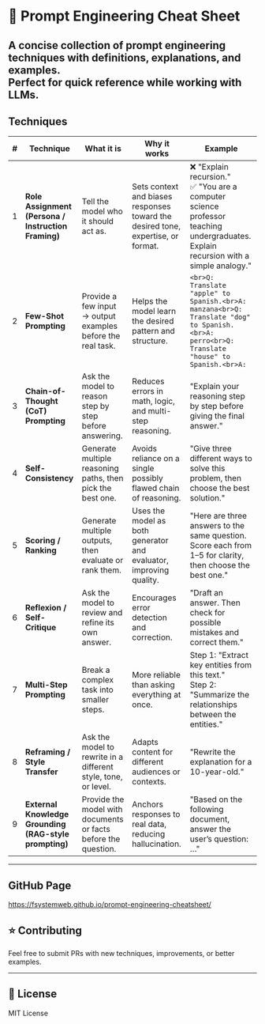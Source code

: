 # 📘 Prompt Engineering Cheat Sheet

A concise collection of prompt engineering techniques with definitions, explanations, and examples.  
Perfect for quick reference while working with LLMs.
---

## Techniques

| # | Technique | What it is | Why it works | Example |
|---|-----------|------------|--------------|---------|
| 1 | **Role Assignment (Persona / Instruction Framing)** | Tell the model who it should act as. | Sets context and biases responses toward the desired tone, expertise, or format. | ❌ "Explain recursion."<br>✅ "You are a computer science professor teaching undergraduates. Explain recursion with a simple analogy." |
| 2 | **Few-Shot Prompting** | Provide a few input → output examples before the real task. | Helps the model learn the desired pattern and structure. | ```<br>Q: Translate "apple" to Spanish.<br>A: manzana<br>Q: Translate "dog" to Spanish.<br>A: perro<br>Q: Translate "house" to Spanish.<br>A:``` |
| 3 | **Chain-of-Thought (CoT) Prompting** | Ask the model to reason step by step before answering. | Reduces errors in math, logic, and multi-step reasoning. | "Explain your reasoning step by step before giving the final answer." |
| 4 | **Self-Consistency** | Generate multiple reasoning paths, then pick the best one. | Avoids reliance on a single possibly flawed chain of reasoning. | "Give three different ways to solve this problem, then choose the best solution." |
| 5 | **Scoring / Ranking** | Generate multiple outputs, then evaluate or rank them. | Uses the model as both generator and evaluator, improving quality. | "Here are three answers to the same question. Score each from 1–5 for clarity, then choose the best one." |
| 6 | **Reflexion / Self-Critique** | Ask the model to review and refine its own answer. | Encourages error detection and correction. | "Draft an answer. Then check for possible mistakes and correct them." |
| 7 | **Multi-Step Prompting** | Break a complex task into smaller steps. | More reliable than asking everything at once. | Step 1: "Extract key entities from this text."<br>Step 2: "Summarize the relationships between the entities." |
| 8 | **Reframing / Style Transfer** | Ask the model to rewrite in a different style, tone, or level. | Adapts content for different audiences or contexts. | "Rewrite the explanation for a 10-year-old." |
| 9 | **External Knowledge Grounding (RAG-style prompting)** | Provide the model with documents or facts before the question. | Anchors responses to real data, reducing hallucination. | "Based on the following document, answer the user’s question: …" |

---
## GitHub Page
https://fsystemweb.github.io/prompt-engineering-cheatsheet/

## ⭐ Contributing
Feel free to submit PRs with new techniques, improvements, or better examples.

---

## 📜 License
MIT License

